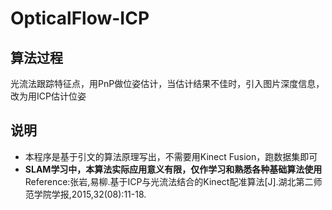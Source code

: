 # OpticalFlow-ICP
## 算法过程
光流法跟踪特征点，用PnP做位姿估计，当估计结果不佳时，引入图片深度信息，改为用ICP估计位姿
## 说明
- 本程序是基于引文的算法原理写出，不需要用Kinect Fusion，跑数据集即可
- **SLAM学习中，本算法实际应用意义有限，仅作学习和熟悉各种基础算法使用**
Reference:张岩,易柳.基于ICP与光流法结合的Kinect配准算法[J].湖北第二师范学院学报,2015,32(08):11-18.

